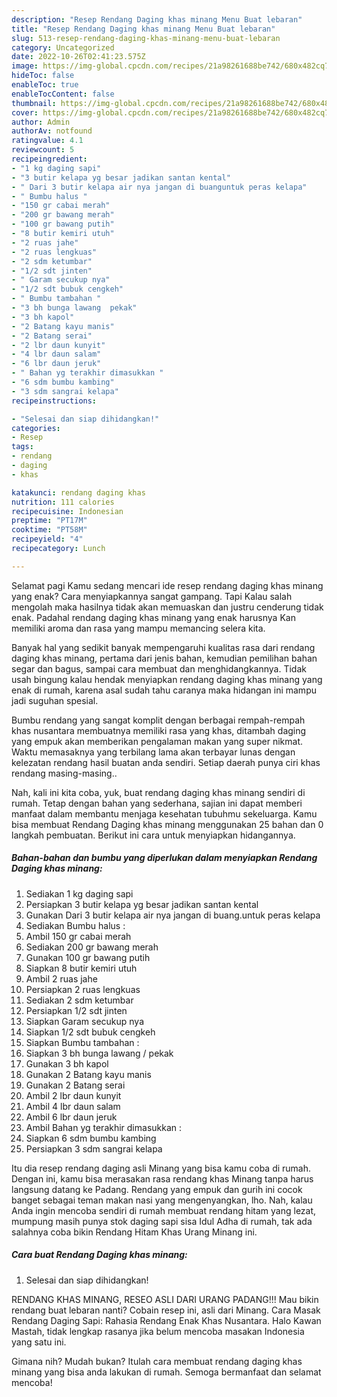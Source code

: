 ```yaml
---
description: "Resep Rendang Daging khas minang Menu Buat lebaran"
title: "Resep Rendang Daging khas minang Menu Buat lebaran"
slug: 513-resep-rendang-daging-khas-minang-menu-buat-lebaran
category: Uncategorized
date: 2022-10-26T02:41:23.575Z
image: https://img-global.cpcdn.com/recipes/21a98261688be742/680x482cq70/rendang-daging-khas-minang-foto-resep-utama.jpg
hideToc: false
enableToc: true
enableTocContent: false
thumbnail: https://img-global.cpcdn.com/recipes/21a98261688be742/680x482cq70/rendang-daging-khas-minang-foto-resep-utama.jpg
cover: https://img-global.cpcdn.com/recipes/21a98261688be742/680x482cq70/rendang-daging-khas-minang-foto-resep-utama.jpg
author: Admin
authorAv: notfound
ratingvalue: 4.1
reviewcount: 5
recipeingredient:
- "1 kg daging sapi"
- "3 butir kelapa yg besar jadikan santan kental"
- " Dari 3 butir kelapa air nya jangan di buanguntuk peras kelapa"
- " Bumbu halus "
- "150 gr cabai merah"
- "200 gr bawang merah"
- "100 gr bawang putih"
- "8 butir kemiri utuh"
- "2 ruas jahe"
- "2 ruas lengkuas"
- "2 sdm ketumbar"
- "1/2 sdt jinten"
- " Garam secukup nya"
- "1/2 sdt bubuk cengkeh"
- " Bumbu tambahan "
- "3 bh bunga lawang  pekak"
- "3 bh kapol"
- "2 Batang kayu manis"
- "2 Batang serai"
- "2 lbr daun kunyit"
- "4 lbr daun salam"
- "6 lbr daun jeruk"
- " Bahan yg terakhir dimasukkan "
- "6 sdm bumbu kambing"
- "3 sdm sangrai kelapa"
recipeinstructions:

- "Selesai dan siap dihidangkan!"
categories:
- Resep
tags:
- rendang
- daging
- khas

katakunci: rendang daging khas 
nutrition: 111 calories
recipecuisine: Indonesian
preptime: "PT17M"
cooktime: "PT58M"
recipeyield: "4"
recipecategory: Lunch

---
```



Selamat pagi Kamu sedang mencari ide resep rendang daging khas minang yang enak? Cara menyiapkannya sangat gampang. Tapi Kalau salah mengolah maka hasilnya tidak akan memuaskan dan justru cenderung tidak enak. Padahal rendang daging khas minang yang enak harusnya Kan memiliki aroma dan rasa yang mampu memancing selera kita.


Banyak hal yang sedikit banyak mempengaruhi kualitas rasa dari rendang daging khas minang, pertama dari jenis bahan, kemudian pemilihan bahan segar dan bagus, sampai cara membuat dan menghidangkannya. Tidak usah bingung kalau hendak menyiapkan rendang daging khas minang yang enak di rumah, karena asal sudah tahu caranya maka hidangan ini mampu jadi suguhan spesial.

Bumbu rendang yang sangat komplit dengan berbagai rempah-rempah khas nusantara membuatnya memiliki rasa yang khas, ditambah daging yang empuk akan memberikan pengalaman makan yang super nikmat. Waktu memasaknya yang terbilang lama akan terbayar lunas dengan kelezatan rendang hasil buatan anda sendiri. Setiap daerah punya ciri khas rendang masing-masing..


Nah, kali ini kita coba, yuk, buat rendang daging khas minang sendiri di rumah. Tetap dengan bahan yang sederhana, sajian ini dapat memberi manfaat dalam membantu menjaga kesehatan tubuhmu sekeluarga. Kamu bisa membuat Rendang Daging khas minang menggunakan 25 bahan dan 0 langkah pembuatan. Berikut ini cara untuk menyiapkan hidangannya.

<!--inarticleads1-->

##### Bahan-bahan dan bumbu yang diperlukan dalam menyiapkan Rendang Daging khas minang:

1. Sediakan 1 kg daging sapi
1. Persiapkan 3 butir kelapa yg besar jadikan santan kental
1. Gunakan  Dari 3 butir kelapa air nya jangan di buang.untuk peras kelapa
1. Sediakan  Bumbu halus :
1. Ambil 150 gr cabai merah
1. Sediakan 200 gr bawang merah
1. Gunakan 100 gr bawang putih
1. Siapkan 8 butir kemiri utuh
1. Ambil 2 ruas jahe
1. Persiapkan 2 ruas lengkuas
1. Sediakan 2 sdm ketumbar
1. Persiapkan 1/2 sdt jinten
1. Siapkan  Garam secukup nya
1. Siapkan 1/2 sdt bubuk cengkeh
1. Siapkan  Bumbu tambahan :
1. Siapkan 3 bh bunga lawang / pekak
1. Gunakan 3 bh kapol
1. Gunakan 2 Batang kayu manis
1. Gunakan 2 Batang serai
1. Ambil 2 lbr daun kunyit
1. Ambil 4 lbr daun salam
1. Ambil 6 lbr daun jeruk
1. Ambil  Bahan yg terakhir dimasukkan :
1. Siapkan 6 sdm bumbu kambing
1. Persiapkan 3 sdm sangrai kelapa


Itu dia resep rendang daging asli Minang yang bisa kamu coba di rumah. Dengan ini, kamu bisa merasakan rasa rendang khas Minang tanpa harus langsung datang ke Padang. Rendang yang empuk dan gurih ini cocok banget sebagai teman makan nasi yang mengenyangkan, lho. Nah, kalau Anda ingin mencoba sendiri di rumah membuat rendang hitam yang lezat, mumpung masih punya stok daging sapi sisa Idul Adha di rumah, tak ada salahnya coba bikin Rendang Hitam Khas Urang Minang ini. 

<!--inarticleads2-->

##### Cara buat Rendang Daging khas minang:


1. Selesai dan siap dihidangkan!

RENDANG KHAS MINANG, RESEO ASLI DARI URANG PADANG!!! Mau bikin rendang buat lebaran nanti? Cobain resep ini, asli dari Minang. Cara Masak Rendang Daging Sapi: Rahasia Rendang Enak Khas Nusantara. Halo Kawan Mastah, tidak lengkap rasanya jika belum mencoba masakan Indonesia yang satu ini. 

Gimana nih? Mudah bukan? Itulah cara membuat rendang daging khas minang yang bisa anda lakukan di rumah. Semoga bermanfaat dan selamat mencoba!
